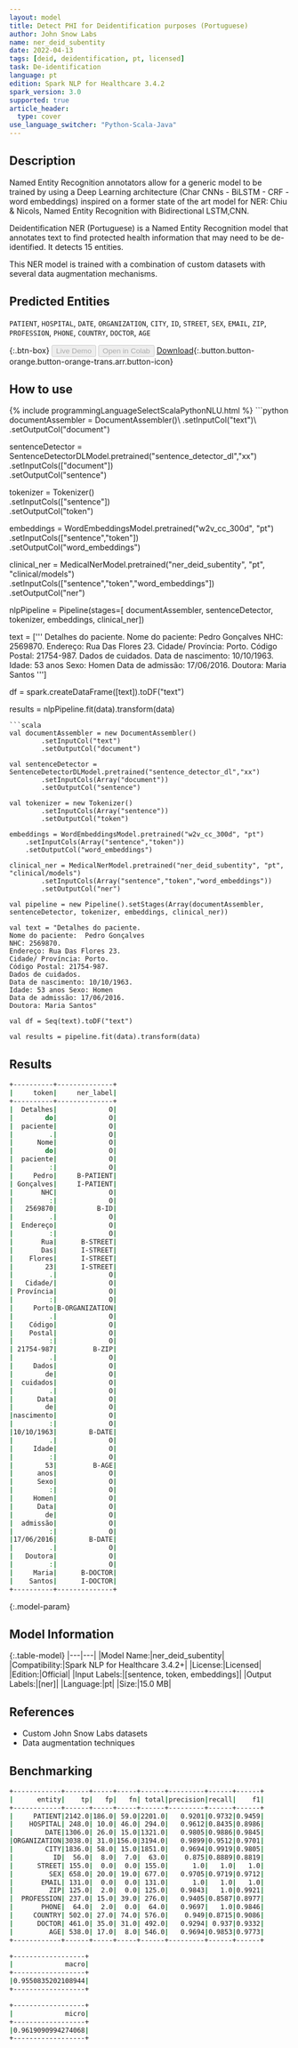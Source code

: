 ```yaml
---
layout: model
title: Detect PHI for Deidentification purposes (Portuguese)
author: John Snow Labs
name: ner_deid_subentity
date: 2022-04-13
tags: [deid, deidentification, pt, licensed]
task: De-identification
language: pt
edition: Spark NLP for Healthcare 3.4.2
spark_version: 3.0
supported: true
article_header:
  type: cover
use_language_switcher: "Python-Scala-Java"
---
```


## Description

Named Entity Recognition annotators allow for a generic model to be trained by using a Deep Learning architecture (Char CNNs - BiLSTM - CRF - word embeddings) inspired on a former state of the art model for NER: Chiu & Nicols, Named Entity Recognition with Bidirectional LSTM,CNN. 

Deidentification NER (Portuguese) is a Named Entity Recognition model that annotates text to find protected health information that may need to be de-identified. It detects 15 entities.

This NER model is trained with a combination of custom datasets with several data augmentation mechanisms.

## Predicted Entities

`PATIENT`, `HOSPITAL`, `DATE`, `ORGANIZATION`, `CITY`, `ID`, `STREET`, `SEX`, `EMAIL`, `ZIP`, `PROFESSION`, `PHONE`, `COUNTRY`, `DOCTOR`, `AGE`

{:.btn-box}
<button class="button button-orange" disabled>Live Demo</button>
<button class="button button-orange" disabled>Open in Colab</button>
[Download](https://s3.amazonaws.com/auxdata.johnsnowlabs.com/clinical/models/ner_deid_subentity_pt_3.4.2_3.0_1649840643338.zip){:.button.button-orange.button-orange-trans.arr.button-icon}

## How to use



<div class="tabs-box" markdown="1">
{% include programmingLanguageSelectScalaPythonNLU.html %}
```python
documentAssembler = DocumentAssembler()\
        .setInputCol("text")\
        .setOutputCol("document")
        
sentenceDetector = SentenceDetectorDLModel.pretrained("sentence_detector_dl","xx")\
        .setInputCols(["document"])\
        .setOutputCol("sentence")

tokenizer = Tokenizer()\
        .setInputCols(["sentence"])\
        .setOutputCol("token")

embeddings = WordEmbeddingsModel.pretrained("w2v_cc_300d", "pt")\
	.setInputCols(["sentence","token"])\
	.setOutputCol("word_embeddings")

clinical_ner = MedicalNerModel.pretrained("ner_deid_subentity", "pt", "clinical/models")\
        .setInputCols(["sentence","token","word_embeddings"])\
        .setOutputCol("ner")

nlpPipeline = Pipeline(stages=[
        documentAssembler,
        sentenceDetector,
        tokenizer,
        embeddings,
        clinical_ner])

text = ['''
Detalhes do paciente.
Nome do paciente:  Pedro Gonçalves
NHC: 2569870.
Endereço: Rua Das Flores 23.
Cidade/ Província: Porto.
Código Postal: 21754-987.
Dados de cuidados.
Data de nascimento: 10/10/1963.
Idade: 53 anos Sexo: Homen
Data de admissão: 17/06/2016.
Doutora: Maria Santos
''']

df = spark.createDataFrame([text]).toDF("text")

results = nlpPipeline.fit(data).transform(data)
```
```scala
val documentAssembler = new DocumentAssembler()
        .setInputCol("text")
        .setOutputCol("document")

val sentenceDetector = SentenceDetectorDLModel.pretrained("sentence_detector_dl","xx")
        .setInputCols(Array("document"))
        .setOutputCol("sentence")

val tokenizer = new Tokenizer()
        .setInputCols(Array("sentence"))
        .setOutputCol("token")

embeddings = WordEmbeddingsModel.pretrained("w2v_cc_300d", "pt")
	.setInputCols(Array("sentence","token"))
	.setOutputCol("word_embeddings")

clinical_ner = MedicalNerModel.pretrained("ner_deid_subentity", "pt", "clinical/models")
        .setInputCols(Array("sentence","token","word_embeddings"))
        .setOutputCol("ner")

val pipeline = new Pipeline().setStages(Array(documentAssembler, sentenceDetector, tokenizer, embeddings, clinical_ner))

val text = "Detalhes do paciente.
Nome do paciente:  Pedro Gonçalves
NHC: 2569870.
Endereço: Rua Das Flores 23.
Cidade/ Província: Porto.
Código Postal: 21754-987.
Dados de cuidados.
Data de nascimento: 10/10/1963.
Idade: 53 anos Sexo: Homen
Data de admissão: 17/06/2016.
Doutora: Maria Santos"

val df = Seq(text).toDF("text")

val results = pipeline.fit(data).transform(data)
```
</div>

## Results

```bash
+----------+--------------+
|     token|     ner_label|
+----------+--------------+
|  Detalhes|             O|
|        do|             O|
|  paciente|             O|
|         .|             O|
|      Nome|             O|
|        do|             O|
|  paciente|             O|
|         :|             O|
|     Pedro|     B-PATIENT|
| Gonçalves|     I-PATIENT|
|       NHC|             O|
|         :|             O|
|   2569870|          B-ID|
|         .|             O|
|  Endereço|             O|
|         :|             O|
|       Rua|      B-STREET|
|       Das|      I-STREET|
|    Flores|      I-STREET|
|        23|      I-STREET|
|         .|             O|
|   Cidade/|             O|
| Província|             O|
|         :|             O|
|     Porto|B-ORGANIZATION|
|         .|             O|
|    Código|             O|
|    Postal|             O|
|         :|             O|
| 21754-987|         B-ZIP|
|         .|             O|
|     Dados|             O|
|        de|             O|
|  cuidados|             O|
|         .|             O|
|      Data|             O|
|        de|             O|
|nascimento|             O|
|         :|             O|
|10/10/1963|        B-DATE|
|         .|             O|
|     Idade|             O|
|         :|             O|
|        53|         B-AGE|
|      anos|             O|
|      Sexo|             O|
|         :|             O|
|     Homen|             O|
|      Data|             O|
|        de|             O|
|  admissão|             O|
|         :|             O|
|17/06/2016|        B-DATE|
|         .|             O|
|   Doutora|             O|
|         :|             O|
|     Maria|      B-DOCTOR|
|    Santos|      I-DOCTOR|
+----------+--------------+
```

{:.model-param}
## Model Information

{:.table-model}
|---|---|
|Model Name:|ner_deid_subentity|
|Compatibility:|Spark NLP for Healthcare 3.4.2+|
|License:|Licensed|
|Edition:|Official|
|Input Labels:|[sentence, token, embeddings]|
|Output Labels:|[ner]|
|Language:|pt|
|Size:|15.0 MB|

## References

- Custom John Snow Labs datasets
- Data augmentation techniques

## Benchmarking

```bash
+------------+------+-----+-----+------+---------+------+------+
|      entity|    tp|   fp|   fn| total|precision|recall|    f1|
+------------+------+-----+-----+------+---------+------+------+
|     PATIENT|2142.0|186.0| 59.0|2201.0|   0.9201|0.9732|0.9459|
|    HOSPITAL| 248.0| 10.0| 46.0| 294.0|   0.9612|0.8435|0.8986|
|        DATE|1306.0| 26.0| 15.0|1321.0|   0.9805|0.9886|0.9845|
|ORGANIZATION|3038.0| 31.0|156.0|3194.0|   0.9899|0.9512|0.9701|
|        CITY|1836.0| 58.0| 15.0|1851.0|   0.9694|0.9919|0.9805|
|          ID|  56.0|  8.0|  7.0|  63.0|    0.875|0.8889|0.8819|
|      STREET| 155.0|  0.0|  0.0| 155.0|      1.0|   1.0|   1.0|
|         SEX| 658.0| 20.0| 19.0| 677.0|   0.9705|0.9719|0.9712|
|       EMAIL| 131.0|  0.0|  0.0| 131.0|      1.0|   1.0|   1.0|
|         ZIP| 125.0|  2.0|  0.0| 125.0|   0.9843|   1.0|0.9921|
|  PROFESSION| 237.0| 15.0| 39.0| 276.0|   0.9405|0.8587|0.8977|
|       PHONE|  64.0|  2.0|  0.0|  64.0|   0.9697|   1.0|0.9846|
|     COUNTRY| 502.0| 27.0| 74.0| 576.0|    0.949|0.8715|0.9086|
|      DOCTOR| 461.0| 35.0| 31.0| 492.0|   0.9294| 0.937|0.9332|
|         AGE| 538.0| 17.0|  8.0| 546.0|   0.9694|0.9853|0.9773|
+------------+------+-----+-----+------+---------+------+------+

+------------------+
|             macro|
+------------------+
|0.9550835202108944|
+------------------+

+------------------+
|             micro|
+------------------+
|0.9619090994274068|
+------------------+
```
